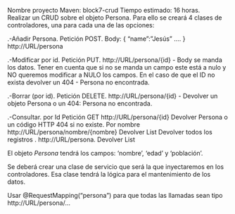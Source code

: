 Nombre proyecto Maven: block7-crud
Tiempo estimado: 16 horas.  
Realizar un CRUD sobre el objeto Persona. Para ello se creará 4 clases de controladores, una para cada una de las opciones:   

.-Añadir Persona. Petición POST. Body:  { “name”:”Jesús” …. } http://URL/persona  

.-Modificar por id. Petición PUT. http://URL/persona/{id} - Body se manda los datos.
Tener en cuenta que si no se manda un campo este está a nulo y NO queremos modificar a NULO los campos.
En el caso de que el ID no exista devolver un 404 - Persona no encontrada. 

.-Borrar (por id). Petición DELETE. http://URL/persona/{id} - Devolver un objeto Persona o un 404: Persona no encontrada.

.-Consultar.
por Id Petición GET http://URL/persona/{id} Devolver Persona o un código HTTP 404 si no existe.
Por nombre  http://URL/persona/nombre/{nombre}  Devolver List<Persona>
Devolver todos los registros  . http://URL/persona. Devolver List<Persona>


El objeto _Persona_ tendrá los campos: ‘nombre’, ‘edad’ y ‘población’.


Se deberá crear una clase de servicio que será la que inyectaremos en los controladores. Esa clase tendrá la lógica para el mantenimiento de los datos.


Usar @RequestMapping(“persona”) para que todas las llamadas sean tipo http://URL/persona/...
